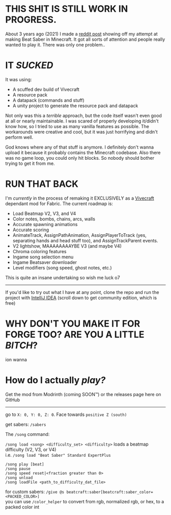 # THIS SHIT IS STILL WORK IN PROGRESS.

About 3 years ago (2021) I made a [reddit post](https://www.reddit.com/r/Minecraft/comments/l4w7of/working_on_making_beat_saber_in_minecraft) showing off my attempt at making Beat Saber in Minecraft. It got all sorts of attention and people really wanted to play it. There was only one problem..

# IT _SUCKED_

It was using:
- A scuffed dev build of Vivecraft
- A resource pack
- A datapack (commands and stuff)
- A unity project to generate the resource pack and datapack

Not only was this a *terrible* approach, but the code itself wasn't even good at all or nearly maintainable. I was scared of properly developing it/didn't know how, so I tried to use as many vanilla features as possible. The workarounds were creative and cool, but it was just horrifying and didn't perform well.

God knows where any of that stuff is anymore. I definitely don't wanna upload it because it probably contains the Minecraft codebase. Also there was no game loop, you could only hit blocks. So nobody should bother trying to get it from me.

# RUN THAT BACK

I'm *currently* in the process of remaking it EXCLUSIVELY as a [Vivecraft](https://modrinth.com/mod/vivecraft) dependant mod for Fabric. The current roadmap is:
- Load Beatmap V2, V3, and V4
- Color notes, bombs, chains, arcs, walls
- Accurate spawning animations
- Accurate scoring
- AnimateTrack, AssignPathAnimation, AssignPlayerToTrack (yes, separating hands and head stuff too), and AssignTrackParent events.
- V2 lightshow, MAAAAAAAAYBE V3 (and maybe V4)
- Chroma coloring features
- Ingame song selection menu
- Ingame Beatsaver downloader
- Level modifiers (song speed, ghost notes, etc.)

This is quite an insane undertaking so wish me luck o7

---
If you'd like to try out what I have at any point, clone the repo and run the project with [IntelliJ IDEA](https://www.jetbrains.com/idea/download/?section=windows) (scroll down to get community edition, which is free)

# WHY DON'T YOU MAKE IT FOR FORGE TOO? ARE YOU A LITTLE *BITCH*?

ion wanna

# How do I actually *play?*

Get the mod from Modrinth (coming SOON™) or the releases page here on GitHub

---
go to `X: 0, Y: 0, Z: 0`. Face towards `positive Z (south)`  


get sabers: `/sabers`  


The `/song` command:  

`/song load <song> <difficulty_set> <difficulty>` loads a beatmap difficulty (V2, V3, or V4)  
i.e. `/song load "Beat Saber" Standard ExpertPlus`

`/song play [beat]`  
`/song pause`  
`/song speed reset|<fraction greater than 0>`  
`/song unload`  
`/song loadFile <path_to_difficulty_dat_file>`

for custom sabers:
`/give @s beatcraft:saber[beatcraft:saber_color=<PACKED_COLOR>]`  
you can use `/color_helper` to convert from rgb, normalized rgb, or hex, to a packed color int  
